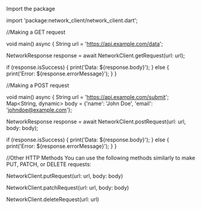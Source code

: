 Import the package

import 'package:network_client/network_client.dart';

//Making a GET request

void main() async {
String url = 'https://api.example.com/data';

NetworkResponse response = await NetworkClient.getRequest(url: url);

if (response.isSuccess) {
print('Data: ${response.body}');
} else {
print('Error: ${response.errorMessage}');
}
}


//Making a POST request

void main() async {
String url = 'https://api.example.com/submit';
Map<String, dynamic> body = {'name': 'John Doe', 'email': 'johndoe@example.com'};

NetworkResponse response = await NetworkClient.postRequest(url: url, body: body);

if (response.isSuccess) {
print('Data: ${response.body}');
} else {
print('Error: ${response.errorMessage}');
}
}


//Other HTTP Methods
You can use the following methods similarly to make PUT, PATCH, or DELETE requests:

NetworkClient.putRequest(url: url, body: body)

NetworkClient.patchRequest(url: url, body: body)

NetworkClient.deleteRequest(url: url)




